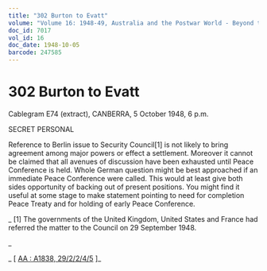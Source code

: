 ```yaml
---
title: "302 Burton to Evatt"
volume: "Volume 16: 1948-49, Australia and the Postwar World - Beyond the Region"
doc_id: 7017
vol_id: 16
doc_date: 1948-10-05
barcode: 247585
---
```


# 302 Burton to Evatt

Cablegram E74 (extract), CANBERRA, 5 October 1948, 6 p.m.

SECRET PERSONAL

Reference to Berlin issue to Security Council[1] is not likely to bring agreement among major powers or effect a settlement. Moreover it cannot be claimed that all avenues of discussion have been exhausted until Peace Conference is held. Whole German question might be best approached if an immediate Peace Conference were called. This would at least give both sides opportunity of backing out of present positions. You might find it useful at some stage to make statement pointing to need for completion Peace Treaty and for holding of early Peace Conference.

_ [1] The governments of the United Kingdom, United States and France had referred the matter to the Council on 29 September 1948.

_

_ [ [AA : A1838, 29/2/2/4/5](http://www.naa.gov.au/cgi-bin/Search?O=I&Number=247585) ]_
